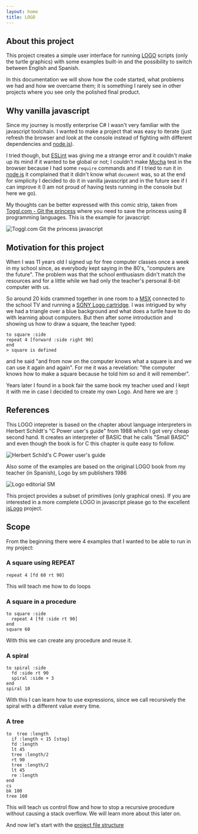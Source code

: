 ```yaml
---
layout: home
title: LOGO
---
```

## About this project
This project creates a simple user interface for running [LOGO](https://en.wikipedia.org/wiki/Logo_(programming_language)) scripts (only the turtle graphics) with some examples built-in and the possibility to switch between English and Spanish.

In this documentation we will show how the code started, what problems we had and how we overcame them; it is something I rarely see in other projects where you see only the polished final product.
## Why vanilla javascript
Since my journey is mostly enterprise C# I wasn't very familiar with the javascript toolchain. I wanted to make a project that was easy to iterate (just refresh the browser and look at the console instead of fighting with different dependencies and [node.js](https://nodejs.org/)).

I tried though, but [ESLint](https://eslint.org/) was giving me a strange error and it couldn't make up its mind if it wanted to be global or not; I couldn't make [Mocha](https://mochajs.org/) test in the browser because I had some `require` commands and if I tried to run it in [node.js](https://nodejs.org/) it complained that it didn't know what `document` was, so at the end for simplicity I decided to do it in vanilla javascript and in the future see if I can improve it (I am not proud of having tests running in the console but here we go).

My thoughts can be better expressed with this comic strip, taken from [Toggl.com - Git the princess](https://toggl.com/programming-princess/) where you need to save the princess using 8 programming languages. This is the example for javascript:

![Toggl.com Git the princess javascript](/img/index_toggl.com-git-save-the-princess-javascript.jpg)
## Motivation for this project
When I was 11 years old I signed up for free computer classes once a week in my school since, as everybody kept saying in the 80's, "computers are the future".
The problem was that the school enthusiasm didn't match the resources and for a little while we had only the teacher's personal 8-bit computer with us.

So around 20 kids crammed together in one room to a [MSX](https://en.wikipedia.org/wiki/MSX) connected to the school TV and running a [SONY Logo cartridge](https://www.generation-msx.nl/software/idealogic/logo-msx/release/3178/). I was intrigued by why we had a triangle over a blue background and what does a turtle have to do with learning about computers. But then after some introduction and showing us how to draw a square, the teacher typed:
```
to square :side
repeat 4 [forward :side right 90]
end
> square is defined
```
and he said "and from now on the computer knows what a square is and we can use it again and again". For me it was a revelation: "the computer knows how to make a square because he told him so and it will remember".

Years later I found in a book fair the same book my teacher used and I kept it with me in case I decided to create my own Logo. And here we are :)
## References
This LOGO intepreter is based on the chapter about language interpreters in Herbert Schildt's "C Power user's guide" from 1988 which I got very cheap second hand. It creates an interpreter of BASIC that he calls "Small BASIC" and even though the book is for C this chapter is quite easy to follow.

![Herbert Schild's C Power user's guide](/img/index_c_power_users_guide_book.jpg)

Also some of the examples are based on the original LOGO book from my teacher (in Spanish), Logo by sm publishers 1986

![Logo editorial SM](/img/index_logo_book.jpg)

This project provides a subset of primitives (only graphical ones). If you are interested in a more complete LOGO in javascript please go to the excellent [jsLogo](https://github.com/inexorabletash/jslogo) project.
## Scope
From the beginning there were 4 examples that I wanted to be able to run in my project:
### A square using REPEAT
```
repeat 4 [fd 60 rt 90]
```
This will teach me how to do loops
### A square in a procedure
```
to square :side
  repeat 4 [fd :side rt 90]
end
square 60
```

With this we can create any procedure and reuse it.

### A spiral

```
to spiral :side
  fd :side rt 90
  spiral :side + 3
end
spiral 10
```

With this I can learn how to use expressions, since we call recursively the spiral with a different value every time.

### A tree

```
to  tree :length
  if :length < 15 [stop]
  fd :length
  lt 45
  tree :length/2
  rt 90
  tree :length/2
  lt 45
  re :length
end
cs
bk 100
tree 160
```
This will teach us control flow and how to stop a recursive procedure without causing a stack overflow. We will learn more about this later on.

And now let's start with the [project file structure](/logo/part1)
